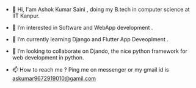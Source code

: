  - 👋 Hi, I'am Ashok Kumar Saini , doing my B.tech in computer science at IIT Kanpur.

- 👀 I’m interested in Software and WebApp development .
- 🌱 I’m currently learning Django and Flutter App Deveoplment .
- 💞️ I’m looking to collaborate on Djando, the nice python framework for web development in python.
- 📫 How to reach me ? Ping me on messenger or my gmail id is askumar9672919010@gamil.com

<!---
Ashokkumar2sa/Ashokkumar2sa is a ✨ special ✨ repository because its `README.md` (this file) appears on your GitHub profile.
You can click the Preview link to take a look at your changes.
--->
